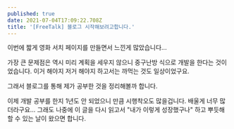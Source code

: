 ```yaml
---
published: true
date: 2021-07-04T17:09:22.708Z
title: '[FreeTalk] 블로그 시작해보려고합니다.'
---
```

이번에 짧게 영화 서치 페이지를 만들면서 느낀게 많았습니다... 

가장 큰 문제점은 역시 미리 계획을 세우지 않으니 중구난방 식으로 개발을 한다는 것이었습니다. 이거 해야지 저거 해야지 하고서는 까먹는 것도 일상이었구요.

그래서 블로그를 통해 제가 공부한 것을 정리해볼까 합니다. 

이제 개발 공부를 한지 1년도 안 되었으니 만큼 시행착오도 많을겁니다. 배울게 너무 많더라구요... 그래도 나중에 이 글을 다시 읽고서 "내가 이렇게 성장했구나" 하고 뿌듯해할 수 있는 날이 왔으면 합니다.
